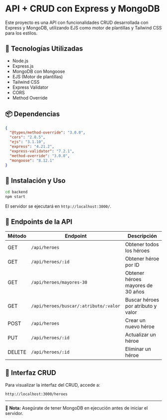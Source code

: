 # API + CRUD con Express y MongoDB

Este proyecto es una API con funcionalidades CRUD desarrollada con Express y MongoDB, utilizando EJS como motor de plantillas y Tailwind CSS para los estilos.

## 🚀 Tecnologías Utilizadas

- Node.js
- Express.js
- MongoDB con Mongoose
- EJS (Motor de plantillas)
- Tailwind CSS
- Express Validator
- CORS
- Method Override

## 📦 Dependencias

```json
{
  "@types/method-override": "3.0.0",
  "cors": "2.8.5",
  "ejs": "3.1.10",
  "express": "4.21.2",
  "express-validator": "7.2.1",
  "method-override": "3.0.0",
  "mongoose": "8.12.1"
}
```

## 🚀 Instalación y Uso

```sh
cd backend
npm start
```

El servidor se ejecutará en `http://localhost:3000/`.

## 📌 Endpoints de la API

| Método | Endpoint | Descripción |
|--------|---------|-------------|
| GET | `/api/heroes` | Obtener todos los héroes |
| GET | `/api/heroes/:id` | Obtener héroe por ID |
| GET | `/api/heroes/mayores-30` | Obtener héroes mayores de 30 años |
| GET | `/api/heroes/buscar/:atributo/:valor` | Buscar héroes por atributo y valor |
| POST | `/api/heroes` | Crear un nuevo héroe |
| PUT | `/api/heroes/:id` | Actualizar un héroe |
| DELETE | `/api/heroes/:id` | Eliminar un héroe |

## 🎨 Interfaz CRUD
Para visualizar la interfaz del CRUD, accede a:
```
http://localhost:3000/heroes
```

---

📌 **Nota:** Asegúrate de tener MongoDB en ejecución antes de iniciar el servidor.

